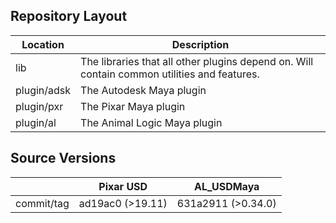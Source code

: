 ## Repository Layout

| Location      | Description                                                                                      |
| ------------- | ---------------                                                                                  |
| lib           | The libraries that all other plugins depend on. Will contain common utilities and features.      |
| plugin/adsk   | The Autodesk Maya plugin                                                                         |
| plugin/pxr    | The Pixar Maya plugin                                                                            |
| plugin/al     | The Animal Logic Maya plugin                                                                     |


## Source Versions

|                     | Pixar USD         | AL_USDMaya          |
| ------------------- | ----------------- | ------------------- |
| commit/tag          | ad19ac0  (>19.11) | 631a2911 (>0.34.0)  |


 